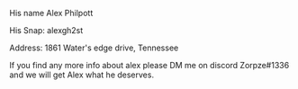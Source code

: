 His name Alex Philpott
</p>
His Snap: alexgh2st 
</p>
Address: 1861 Water's edge drive, Tennessee
</p>
If you find any more info about alex please DM me on discord Zorpze#1336 and we will get Alex what he deserves.
